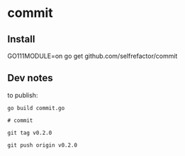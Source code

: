 # commit

## Install

GO111MODULE=on go get github.com/selfrefactor/commit

## Dev notes

to publish:

```shell
go build commit.go

# commit

git tag v0.2.0

git push origin v0.2.0
```